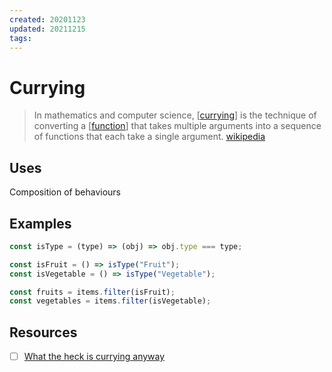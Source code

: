 ```yaml
---
created: 20201123
updated: 20211215
tags:
---
```


# Currying

> In mathematics and computer science, [[currying]] is the technique of converting a [[function]] that takes multiple arguments into a sequence of functions that each take a single argument. [wikipedia][1]

## Uses

Composition of behaviours

## Examples

```js
const isType = (type) => (obj) => obj.type === type;

const isFruit = () => isType("Fruit");
const isVegetable = () => isType("Vegetable");

const fruits = items.filter(isFruit);
const vegetables = items.filter(isVegetable);
```

## Resources

- [ ] [What the heck is currying anyway](https://dev.to/heytulsiprasad/what-the-heck-is-currying-anyway-p83)

[1]: https://en.wikipedia.org/wiki/Currying
[//begin]: # "Autogenerated link references for markdown compatibility"
[currying]: currying "Currying"
[function]: function "Function"
[//end]: # "Autogenerated link references"


